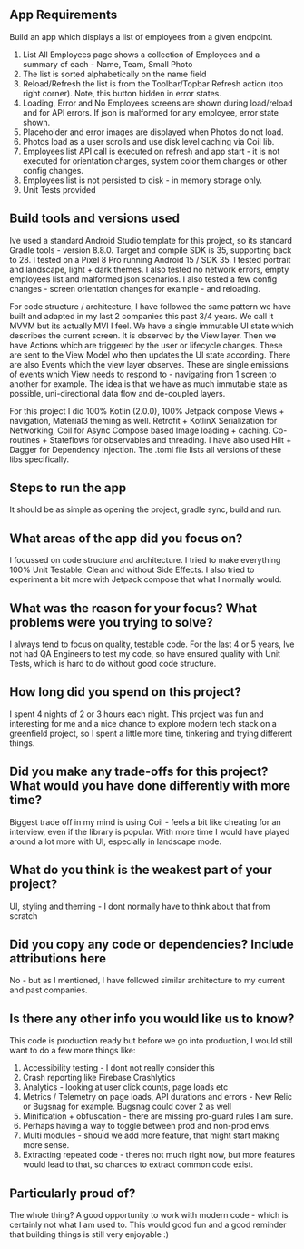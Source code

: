 ## App Requirements

Build an app which displays a list of employees from a given endpoint.
1. List All Employees page shows a collection of Employees and a summary of each - Name, Team, Small Photo
2. The list is sorted alphabetically on the name field
3. Reload/Refresh the list is from the Toolbar/Topbar Refresh action (top right corner). Note, this button hidden in error states.
4. Loading, Error and No Employees screens are shown during load/reload and for API errors. If json is malformed for any employee, error state shown.
5. Placeholder and error images are displayed when Photos do not load.
6. Photos load as a user scrolls and use disk level caching via Coil lib.
7. Employees list API call is executed on refresh and app start - it is not executed for orientation changes, system color them changes or other config changes.
8. Employees list is not persisted to disk - in memory storage only.
9. Unit Tests provided

## Build tools and versions used
Ive used a standard Android Studio template for this project, so its standard Gradle tools - version 8.8.0.
Target and compile SDK is 35, supporting back to 28.
I tested on a Pixel 8 Pro running Android 15 / SDK 35. I tested portrait and landscape, light + dark themes. I also tested no network errors, empty employees list and malformed json scenarios.
I also tested a few config changes - screen orientation changes for example - and reloading.

For code structure / architecture, I have followed the same pattern we have built and adapted in my last 2 companies this past 3/4 years. We call it MVVM but its actually MVI I feel.
We have a single immutable UI state which describes the current screen. It is observed by the View layer. Then we have Actions which are triggered by the user or lifecycle changes. These are sent
to the View Model who then updates the UI state according. There are also Events which the view layer observes.
These are single emissions of events which View needs to respond to - navigating from 1 screen to another for example.
The idea is that we have as much immutable state as possible, uni-directional data flow and de-coupled layers.

For this project I did 100% Kotlin (2.0.0), 100% Jetpack compose Views + navigation, Material3 theming as well.
Retrofit + KotlinX Serialization for Networking, Coil for Async Compose based Image loading + caching.
Co-routines + Stateflows for observables and threading.
I have also used Hilt + Dagger for Dependency Injection.
The .toml file lists all versions of these libs specifically.

## Steps to run the app
It should be as simple as opening the project, gradle sync, build and run.

## What areas of the app did you focus on?
I focussed on code structure and architecture. I tried to make everything 100% Unit Testable, Clean and without Side Effects.
I also tried to experiment a bit more with Jetpack compose that what I normally would.

## What was the reason for your focus? What problems were you trying to solve?
I always tend to focus on quality, testable code. For the last 4 or 5 years, Ive not had QA Engineers to test my code, so have 
ensured quality with Unit Tests, which is hard to do without good code structure.

## How long did you spend on this project?
I spent 4 nights of 2 or 3 hours each night. This project was fun and interesting for me and a nice chance to explore modern tech stack
on a greenfield project, so I spent a little more time, tinkering and trying different things.

## Did you make any trade-offs for this project? What would you have done differently with more time?
Biggest trade off in my mind is using Coil - feels a bit like cheating for an interview, even if the library is popular.
With more time I would have played around a lot more with UI, especially in landscape mode.

## What do you think is the weakest part of your project?
UI, styling and theming - I dont normally have to think about that from scratch

## Did you copy any code or dependencies? Include attributions here
No - but as I mentioned, I have followed similar architecture to my current and past companies.

## Is there any other info you would like us to know?
This code is production ready but before we go into production, I would still want to do a few more things like:
1. Accessibility testing - I dont not really consider this
2. Crash reporting like Firebase Crashlytics
3. Analytics - looking at user click counts, page loads etc
4. Metrics / Telemetry on page loads, API durations and errors - New Relic or Bugsnag for example. Bugsnag could cover 2 as well
5. Minification + obfuscation - there are missing pro-guard rules I am sure.
6. Perhaps having a way to toggle between prod and non-prod envs.
7. Multi modules - should we add more feature, that might start making more sense.
8. Extracting repeated code - theres not much right now, but more features would lead to that, so chances to extract common code exist.

## Particularly proud of?
The whole thing? A good opportunity to work with modern code - which is certainly not what I am used to.
This would good fun and a good reminder that building things is still very enjoyable :)